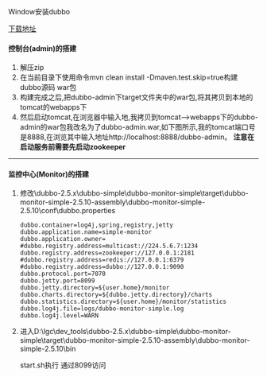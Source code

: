 Window安装dubbo

[下载地址](https://github.com/alibaba/dubbo/tree/2.5.x)

#### 控制台(admin)的搭建

1. 解压zip
2. 在当前目录下使用命令mvn clean install -Dmaven.test.skip=true构建dubbo源码 war包
3. 构建完成之后,把dubbo-admin下target文件夹中的war包,将其拷贝到本地的tomcat的webapps下
4. 然后启动tomcat,在浏览器中输入地,我拷贝到tomcat–>webapps下的dubbo-admin的war包我改名为了dubbo-admin.war,如下图所示,我的tomcat端口号是8888,在浏览其中输入地址http://localhost:8888/dubbo-admin。
   **注意在启动服务前需要先启动zookeeper**

---

#### **监控中心(Monitor)的搭建**

1. 修改\dubbo-2.5.x\dubbo-simple\dubbo-monitor-simple\target\dubbo-monitor-simple-2.5.10-assembly\dubbo-monitor-simple-2.5.10\conf\dubbo.properties

   ```properties
   dubbo.container=log4j,spring,registry,jetty
   dubbo.application.name=simple-monitor
   dubbo.application.owner=
   #dubbo.registry.address=multicast://224.5.6.7:1234
   dubbo.registry.address=zookeeper://127.0.0.1:2181
   #dubbo.registry.address=redis://127.0.0.1:6379
   #dubbo.registry.address=dubbo://127.0.0.1:9090
   dubbo.protocol.port=7070
   dubbo.jetty.port=8099
   dubbo.jetty.directory=${user.home}/monitor
   dubbo.charts.directory=${dubbo.jetty.directory}/charts
   dubbo.statistics.directory=${user.home}/monitor/statistics
   dubbo.log4j.file=logs/dubbo-monitor-simple.log
   dubbo.log4j.level=WARN
   ```

2. 进入D:\lgc\dev_tools\dubbo-2.5.x\dubbo-simple\dubbo-monitor-simple\target\dubbo-monitor-simple-2.5.10-assembly\dubbo-monitor-simple-2.5.10\bin

   start.sh执行 通过8099访问